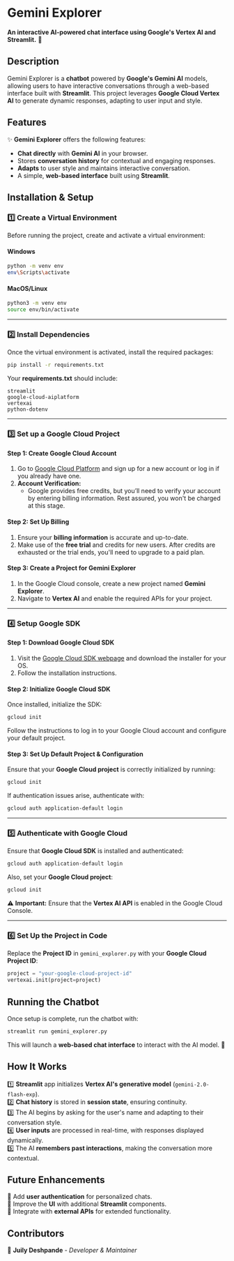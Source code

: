 # **Gemini Explorer**  
**An interactive AI-powered chat interface using Google's Vertex AI and Streamlit.** 🚀

## **Description**  
Gemini Explorer is a **chatbot** powered by **Google's Gemini AI** models, allowing users to have interactive conversations through a web-based interface built with **Streamlit**. This project leverages **Google Cloud Vertex AI** to generate dynamic responses, adapting to user input and style.

## **Features**  
✨ **Gemini Explorer** offers the following features:  
- **Chat directly** with **Gemini AI** in your browser.  
- Stores **conversation history** for contextual and engaging responses.  
- **Adapts** to user style and maintains interactive conversation.  
- A simple, **web-based interface** built using **Streamlit**.

## **Installation & Setup**  

### **1️⃣ Create a Virtual Environment**  
Before running the project, create and activate a virtual environment:  

#### **Windows**  
```sh
python -m venv env
env\Scripts\activate
```  
#### **MacOS/Linux**  
```sh
python3 -m venv env
source env/bin/activate
```
---

### **2️⃣ Install Dependencies**  
Once the virtual environment is activated, install the required packages:  
```sh
pip install -r requirements.txt
```

Your **requirements.txt** should include:  
```
streamlit
google-cloud-aiplatform
vertexai
python-dotenv
```
---

### **3️⃣ Set up a Google Cloud Project**  

#### **Step 1: Create Google Cloud Account**  
1. Go to [Google Cloud Platform](https://cloud.google.com/) and sign up for a new account or log in if you already have one.
2. **Account Verification:**
    - Google provides free credits, but you’ll need to verify your account by entering billing information. Rest assured, you won't be charged at this stage.  

#### **Step 2: Set Up Billing**  
1. Ensure your **billing information** is accurate and up-to-date.
2. Make use of the **free trial** and credits for new users. After credits are exhausted or the trial ends, you'll need to upgrade to a paid plan.

#### **Step 3: Create a Project for Gemini Explorer**  
1. In the Google Cloud console, create a new project named **Gemini Explorer**.
2. Navigate to **Vertex AI** and enable the required APIs for your project.

---

### **4️⃣ Setup Google SDK**  

#### **Step 1: Download Google Cloud SDK**  
1. Visit the [Google Cloud SDK webpage](https://cloud.google.com/sdk) and download the installer for your OS.
2. Follow the installation instructions.

#### **Step 2: Initialize Google Cloud SDK**  
Once installed, initialize the SDK:  
```sh
gcloud init
```
Follow the instructions to log in to your Google Cloud account and configure your default project.

#### **Step 3: Set Up Default Project & Configuration**  
Ensure that your **Google Cloud project** is correctly initialized by running:  
```sh
gcloud init
```

If authentication issues arise, authenticate with:  
```sh
gcloud auth application-default login
```
---

### **5️⃣ Authenticate with Google Cloud**  
Ensure that **Google Cloud SDK** is installed and authenticated:  
```sh
gcloud auth application-default login
```

Also, set your **Google Cloud project**:  
```sh
gcloud init
```

⚠️ **Important:** Ensure that the **Vertex AI API** is enabled in the Google Cloud Console.

---

### **6️⃣ Set Up the Project in Code**  
Replace the **Project ID** in `gemini_explorer.py` with your **Google Cloud Project ID**:  
```python
project = "your-google-cloud-project-id"
vertexai.init(project=project)
```

## **Running the Chatbot**  

Once setup is complete, run the chatbot with:  
```sh
streamlit run gemini_explorer.py
```
This will launch a **web-based chat interface** to interact with the AI model. 💬


## **How It Works**  

1️⃣ **Streamlit** app initializes **Vertex AI's generative model** (`gemini-2.0-flash-exp`).  
2️⃣ **Chat history** is stored in **session state**, ensuring continuity.  
3️⃣ The AI begins by asking for the user's name and adapting to their conversation style.  
4️⃣ **User inputs** are processed in real-time, with responses displayed dynamically.  
5️⃣ The AI **remembers past interactions**, making the conversation more contextual.  


## **Future Enhancements**  
🔹 Add **user authentication** for personalized chats.  
🔹 Improve the **UI** with additional **Streamlit** components.  
🔹 Integrate with **external APIs** for extended functionality.


## **Contributors**  
👤 **Juily Deshpande** - *Developer & Maintainer*
```